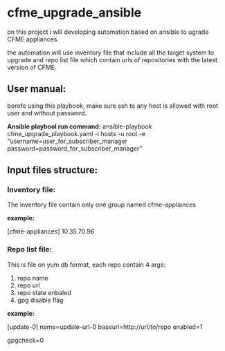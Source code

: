 # cfme_upgrade_ansible

on this project i will developing automation based on ansible to ugrade CFME appliances.

the automation will use inventory file that include all the target system to upgrade and
repo list file which contain urls of repositories with the latest version of CFME.

## User manual:

borofe using this playbook, make sure ssh to any host is allowed with root user and without password.

**Ansible playbool run command:**
ansible-playbook cfme_upgrade_playbook.yaml -i hosts -u root
    -e "username=user_for_subscriber_manager password=password_for_subscriber_manager"



## Input files structure:
### Inventory file:
The inventory file contain only one group named cfme-appliances

**example:**

[cfme-appliances]
10.35.70.96

### Repo list file:
This is file on yum db format, each repo contain 4 args:
1) repo name
2) repo url
3) repo state enbaled
4) gpg disable flag

**example:**

[update-0]
name=update-url-0
baseurl=http://url/to/repo
enabled=1

gpgcheck=0
